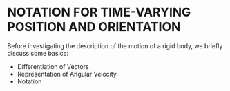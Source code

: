 &emsp;
# NOTATION FOR TIME-VARYING POSITION AND ORIENTATION


Before investigating the description of the motion of a rigid body, we briefly discuss some basics: 
- Differentiation of Vectors
- Representation of Angular Velocity
- Notation
